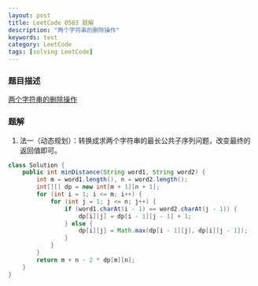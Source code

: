 ```yaml
---
layout: post
title: LeetCode 0583 题解
description: "两个字符串的删除操作"
keywords: test
category: LeetCode
tags: [solving LeetCode]
---
```


### 题目描述
[两个字符串的删除操作](https://leetcode-cn.com/problems/delete-operation-for-two-strings/)

### 题解
1. 法一（动态规划）：转换成求两个字符串的最长公共子序列问题，改变最终的返回值即可。
```java
class Solution {
    public int minDistance(String word1, String word2) {
        int m = word1.length(), n = word2.length();
        int[][] dp = new int[m + 1][n + 1];
        for (int i = 1; i <= m; i++) {
            for (int j = 1; j <= n; j++) {
                if (word1.charAt(i - 1) == word2.charAt(j - 1)) {
                    dp[i][j] = dp[i - 1][j - 1] + 1;
                } else {
                    dp[i][j] = Math.max(dp[i - 1][j], dp[i][j - 1]);
                }
            }
        }
        return m + n - 2 * dp[m][n];
    }
}
```